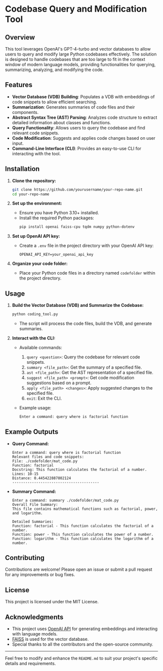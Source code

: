 # Codebase Query and Modification Tool

## Overview

This tool leverages OpenAI's GPT-4-turbo and vector databases to allow users to query and modify large Python codebases effectively. The solution is designed to handle codebases that are too large to fit in the context window of modern language models, providing functionalities for querying, summarizing, analyzing, and modifying the code.

## Features

- **Vector Database (VDB) Building**: Populates a VDB with embeddings of code snippets to allow efficient searching.
- **Summarization**: Generates summaries of code files and their components.
- **Abstract Syntax Tree (AST) Parsing**: Analyzes code structure to extract detailed information about classes and functions.
- **Query Functionality**: Allows users to query the codebase and find relevant code snippets.
- **Code Modification**: Suggests and applies code changes based on user input.
- **Command-Line Interface (CLI)**: Provides an easy-to-use CLI for interacting with the tool.

## Installation

1. **Clone the repository:**
    ```sh
    git clone https://github.com/yourusername/your-repo-name.git
    cd your-repo-name
    ```

2. **Set up the environment:**
    - Ensure you have Python 3.10+ installed.
    - Install the required Python packages:
        ```sh
        pip install openai faiss-cpu tqdm numpy python-dotenv
        ```

3. **Set up OpenAI API key:**
    - Create a `.env` file in the project directory with your OpenAI API key:
        ```
        OPENAI_API_KEY=your_openai_api_key
        ```

4. **Organize your code folder:**
    - Place your Python code files in a directory named `codefolder` within the project directory.

## Usage

1. **Build the Vector Database (VDB) and Summarize the Codebase:**
    ```sh
    python coding_tool.py
    ```
    - The script will process the code files, build the VDB, and generate summaries.

2. **Interact with the CLI:**
    - Available commands:
        1. `query <question>`: Query the codebase for relevant code snippets.
        2. `summary <file_path>`: Get the summary of a specified file.
        3. `ast <file_path>`: Get the AST representation of a specified file.
        4. `suggest <file_path> <prompt>`: Get code modification suggestions based on a prompt.
        5. `apply <file_path> <changes>`: Apply suggested changes to the specified file.
        6. `exit`: Exit the CLI.

    - Example usage:
        ```sh
        Enter a command: query where is factorial function
        ```

## Example Outputs

- **Query Command:**
    ```
    Enter a command: query where is factorial function
    Relevant files and code snippets:
    File: ./codefolder/mat_code.py
    Function: factorial
    Docstring: This function calculates the factorial of a number.
    Lines: 10-15
    Distance: 0.445422887802124
    ----------------------------------------
    ```

- **Summary Command:**
    ```
    Enter a command: summary ./codefolder/mat_code.py
    Overall File Summary:
    This file contains mathematical functions such as factorial, power, and logarithm.

    Detailed Summaries:
    Function: factorial - This function calculates the factorial of a number.
    Function: power - This function calculates the power of a number.
    Function: logarithm - This function calculates the logarithm of a number.
    ```

## Contributing

Contributions are welcome! Please open an issue or submit a pull request for any improvements or bug fixes.

## License

This project is licensed under the MIT License.

## Acknowledgments

- This project uses [OpenAI API](https://platform.openai.com/docs/guides/embeddings) for generating embeddings and interacting with language models.
- [FAISS](https://github.com/facebookresearch/faiss) is used for the vector database.
- Special thanks to all the contributors and the open-source community.

---

Feel free to modify and enhance the `README.md` to suit your project's specific details and requirements.
